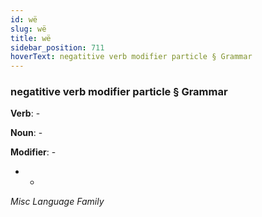 ```yaml
---
id: wë
slug: wë
title: wë
sidebar_position: 711
hoverText: negatitive verb modifier particle § Grammar
---
```


### negatitive verb modifier particle § Grammar

**Verb**: -

**Noun**: -

**Modifier**: -

- -

*Misc Language Family*